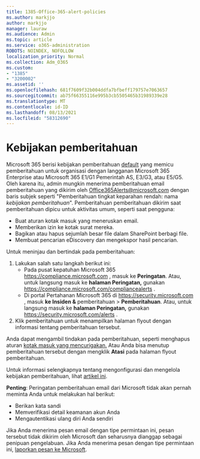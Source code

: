 ```yaml
---
title: 1385-Office-365-alert-policies
ms.author: markjjo
author: markjjo
manager: lauraw
ms.audience: Admin
ms.topic: article
ms.service: o365-administration
ROBOTS: NOINDEX, NOFOLLOW
localization_priority: Normal
ms.collection: Adm_O365
ms.custom:
- "1385"
- "3200002"
ms.assetid: ''
ms.openlocfilehash: 681f7609f32b004ddfa7bfbeff179757e7063657
ms.sourcegitcommit: ab75f66355116e995b3cb5505465b31989339e28
ms.translationtype: MT
ms.contentlocale: id-ID
ms.lasthandoff: 08/13/2021
ms.locfileid: "58312690"
---
```

# <a name="alert-policies"></a>Kebijakan pemberitahuan

Microsoft 365 berisi kebijakan pemberitahuan [default](https://docs.microsoft.com/microsoft-365/compliance/alert-policies#default-alert-policies) yang memicu pemberitahuan untuk organisasi dengan langganan Microsoft 365 Enterprise atau Microsoft 365 E1/G1 Pemerintah AS, E3/G3, atau E5/G5. Oleh karena itu, admin mungkin menerima pemberitahuan email pemberitahuan yang dikirim oleh Office365Alerts@microsoft.com dengan baris subjek seperti "Pemberitahuan tingkat keparahan rendah: nama *kebijakan pemberitahuan*". Pemberitahuan pemberitahuan dikirim saat pemberitahuan dipicu untuk aktivitas umum, seperti saat pengguna:

- Buat aturan kotak masuk yang meneruskan email.
- Memberikan izin ke kotak surat mereka.
- Bagikan atau hapus sejumlah besar file dalam SharePoint berbagi file.
- Membuat pencarian eDiscovery dan mengekspor hasil pencarian.

Untuk meninjau dan bertindak pada pemberitahuan:

1. Lakukan salah satu langkah berikut ini:
   - Pada pusat kepatuhan Microsoft 365 <https://compliance.microsoft.com> , masuk ke **Peringatan**. Atau, untuk langsung masuk ke **halaman Peringatan,** gunakan <https://compliance.microsoft.com/compliancealerts> .
   - Di portal Pertahanan Microsoft 365 di <https://security.microsoft.com> , masuk **ke Insiden &** pemberitahuan \> **Pemberitahuan**. Atau, untuk langsung masuk ke **halaman Peringatan,** gunakan <https://security.microsoft.com/alerts> .
2. Klik pemberitahuan untuk menampilkan halaman flyout dengan informasi tentang pemberitahuan tersebut.

Anda dapat mengambil tindakan pada pemberitahuan, seperti menghapus aturan [kotak masuk yang mencurigakan.](https://docs.microsoft.com/microsoft-365/security/office-365-security/responding-to-a-compromised-email-account) Atau Anda bisa menutup pemberitahuan tersebut dengan mengklik **Atasi** pada halaman flyout pemberitahuan.

Untuk informasi selengkapnya tentang mengonfigurasi dan mengelola kebijakan pemberitahuan, lihat  [artikel ini](https://docs.microsoft.com/microsoft-365/compliance/alert-policies).

**Penting**: Peringatan pemberitahuan email dari Microsoft tidak akan pernah meminta Anda untuk melakukan hal berikut:

- Berikan kata sandi
- Memverifikasi detail keamanan akun Anda
- Mengautentikasi ulang diri Anda sendiri

Jika Anda menerima pesan email dengan tipe permintaan ini, pesan tersebut tidak dikirim oleh Microsoft dan seharusnya dianggap sebagai penipuan pengelabuan. Jika Anda menerima pesan dengan tipe permintaan ini, [laporkan pesan ke Microsoft](https://docs.microsoft.com/microsoft-365/security/office-365-security/report-junk-email-messages-to-microsoft).
